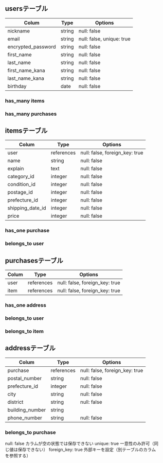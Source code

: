 ## usersテーブル

|Colum                    |Type     |Options                      | 
|-------------------------|---------|-----------------------------|
|nickname                 |string   |null: false                  | 
|email                    |string   |null: false, unique: true    | 
|encrypted_password       |string   |null: false                  | 
|first_name               |string   |null: false                  |
|last_name                |string   |null: false                  |
|first_name_kana          |string   |null: false                  |
|last_name_kana           |string   |null: false                  |
|birthday                 |date     |null: false                  |


### has_many items
### has_many purchases








## itemsテーブル

|Colum                    |Type       |Options                              | 
|-------------------------|-----------|-------------------------------------|
|user                     |references |null: false, foreign_key: true       |
|name                     |string     |null: false                          | 
|explain                  |text       |null: false                          | 
|category_id              |integer    |null: false                          | 
|condition_id             |integer    |null: false                          |
|postage_id               |integer    |null: false                          |
|prefecture_id            |integer    |null: false                          |
|shipping_date_id         |integer    |null: false                          |
|price                    |integer    |null: false                          |


### has_one purchase
### belongs_to user








## purchasesテーブル

|Colum                    |Type        |  Options                            | 
|-------------------------|------------|-------------------------------------|
|user                     |references  |null: false, foreign_key: true       | 
|item                     |references  |null: false, foreign_key: true       |   


### has_one address
### belongs_to user
### belongs_to item














## addressテーブル

|Colum                    |Type        |Options                              | 
|-------------------------|------------|-------------------------------------|
|purchase                 |references  |null: false, foreign_key: true       |
|postal_number            |string      |null: false                          | 
|prefecture_id            |integer     |null: false                          | 
|city                     |string      |null: false                          | 
|district                 |string      |null: false                          | 
|building_number          |string      |                                     |
|phone_number             |string      |null: false                          |



### belongs_to purchase



null: false	カラムが空の状態では保存できない
unique: true	一意性のみ許可（同じ値は保存できない）
foreign_key: true	外部キーを設定（別テーブルのカラムを参照する）
	
